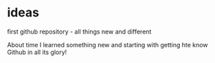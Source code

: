 # ideas
first github repository - all things new and different 

About time I learned something new and starting with getting hte know Github in all its glory!
